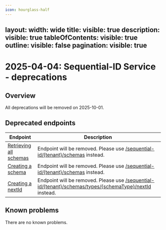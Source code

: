 ```yaml
---
icon: hourglass-half
---
```

layout:
   width: wide
   title:
    visible: true
  description:
    visible: true
  tableOfContents:
    visible: true
  outline:
    visible: false
  pagination:
    visible: true
---
# 2025-04-04: Sequential-ID Service - deprecations

## Overview

All deprecations will be removed on 2025-10-01.

## Deprecated endpoints

| Endpoint                                                                                        | Description                                                                                                                                                                               |
|-------------------------------------------------------------------------------------------------|-------------------------------------------------------------------------------------------------------------------------------------------------------------------------------------------|
| [Retrieving all schemas](https://developer.emporix.io/api-references/api-guides/utilities/sequential-id/api-reference/sequential-ids-management#get-sequential-id-sequenceschemas)  | Endpoint will be removed. Please use [/sequential-id/{tenant}/schemas](https://developer.emporix.io/api-references/api-guides/utilities/sequential-id/api-reference/sequential-ids-management#get-sequential-id-tenant-schemas) instead.                              |
| [Creating a schema](https://developer.emporix.io/api-references/api-guides/utilities/sequential-id/api-reference/sequential-ids-management#post-sequential-id-sequenceschemas)         | Endpoint will be removed. Please use [/sequential-id/{tenant}/schemas](https://developer.emporix.io/api-references/api-guides/utilities/sequential-id/api-reference/sequential-ids-management#post-sequential-id-tenant-schemas) instead.                                |
| [Creating a nextId](https://developer.emporix.io/api-references/api-guides/utilities/sequential-id/api-reference/sequential-ids-management#post-sequential-id-sequenceschemas-sequenceschema-nextids)         | Endpoint will be removed. Please use [/sequential-id/{tenant}/schemas/types/{schemaType}/nextId](https://developer.emporix.io/api-references/api-guides/utilities/sequential-id/api-reference/sequential-ids-management#post-sequential-id-tenant-schemas-types-schematype-nextid) instead. |

## Known problems

There are no known problems.